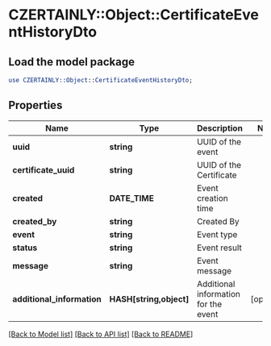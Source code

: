# CZERTAINLY::Object::CertificateEventHistoryDto

## Load the model package
```perl
use CZERTAINLY::Object::CertificateEventHistoryDto;
```

## Properties
Name | Type | Description | Notes
------------ | ------------- | ------------- | -------------
**uuid** | **string** | UUID of the event | 
**certificate_uuid** | **string** | UUID of the Certificate | 
**created** | **DATE_TIME** | Event creation time | 
**created_by** | **string** | Created By | 
**event** | **string** | Event type | 
**status** | **string** | Event result | 
**message** | **string** | Event message | 
**additional_information** | **HASH[string,object]** | Additional information for the event | [optional] 

[[Back to Model list]](../README.md#documentation-for-models) [[Back to API list]](../README.md#documentation-for-api-endpoints) [[Back to README]](../README.md)


